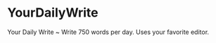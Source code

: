 YourDailyWrite
==============

Your Daily Write ~ Write 750 words per day. Uses your favorite editor.
